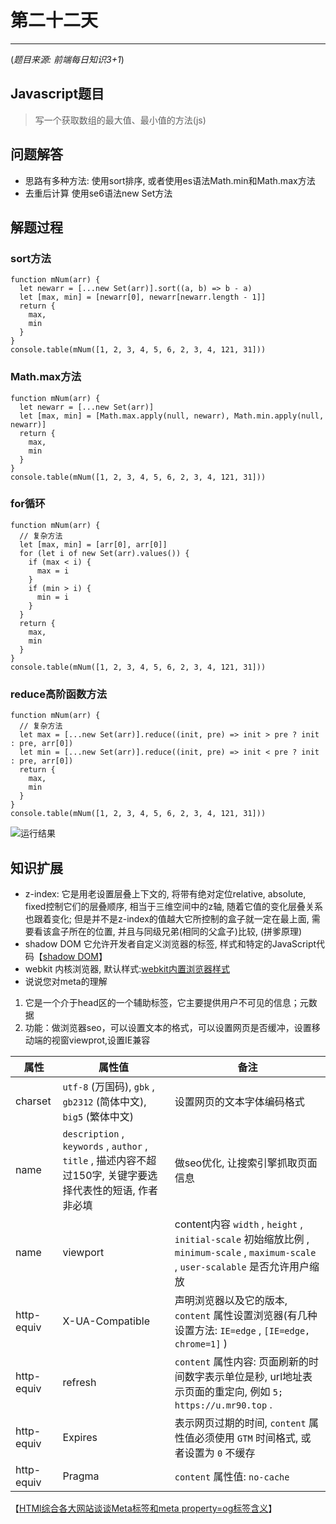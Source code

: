 # 第二十二天

***

(*题目来源: 前端每日知识3+1*)

## Javascript题目

> 写一个获取数组的最大值、最小值的方法(js)

## 问题解答

* 思路有多种方法: 使用sort排序, 或者使用es语法Math.min和Math.max方法
* 去重后计算 使用se6语法new Set方法

## 解题过程

### sort方法

```JS
function mNum(arr) {
  let newarr = [...new Set(arr)].sort((a, b) => b - a)
  let [max, min] = [newarr[0], newarr[newarr.length - 1]]
  return {
    max,
    min
  }
}
console.table(mNum([1, 2, 3, 4, 5, 6, 2, 3, 4, 121, 31]))
```

### Math.max方法

```JS
function mNum(arr) {
  let newarr = [...new Set(arr)]
  let [max, min] = [Math.max.apply(null, newarr), Math.min.apply(null, newarr)]
  return {
    max,
    min
  }
}
console.table(mNum([1, 2, 3, 4, 5, 6, 2, 3, 4, 121, 31]))
```

### for循环

```JS
function mNum(arr) {
  // 复杂方法
  let [max, min] = [arr[0], arr[0]]
  for (let i of new Set(arr).values()) {
    if (max < i) {
      max = i
    }
    if (min > i) {
      min = i
    }
  }
  return {
    max,
    min
  }
}
console.table(mNum([1, 2, 3, 4, 5, 6, 2, 3, 4, 121, 31]))
```

### reduce高阶函数方法

```JS
function mNum(arr) {
  // 复杂方法
  let max = [...new Set(arr)].reduce((init, pre) => init > pre ? init : pre, arr[0])
  let min = [...new Set(arr)].reduce((init, pre) => init < pre ? init : pre, arr[0])
  return {
    max,
    min
  }
}
console.table(mNum([1, 2, 3, 4, 5, 6, 2, 3, 4, 121, 31]))
```

![运行结果](https://gitee.com/rbozo/picgo_image/raw/master/image/0/20210819185522.png)

## 知识扩展

* z-index: 它是用老设置层叠上下文的, 将带有绝对定位relative, absolute, fixed控制它们的层叠顺序, 相当于三维空间中的z轴, 随着它值的变化层叠关系也跟着变化; 但是并不是z-index的值越大它所控制的盒子就一定在最上面, 需要看该盒子所在的位置, 并且与同级兄弟(相同的父盒子)比较, (拼爹原理)
* shadow DOM 它允许开发者自定义浏览器的标签, 样式和特定的JavaScript代码【[shadow DOM](https://www.jianshu.com/p/e47b103f3b60)】
* webkit 内核浏览器, 默认样式:[webkit内置浏览器样式](http://trac.webkit.org/browser/trunk/Source/WebCore/css/html.css)
* 说说您对meta的理解

1. 它是一个介于head区的一个辅助标签，它主要提供用户不可见的信息；元数据
2. 功能：做浏览器seo，可以设置文本的格式，可以设置网页是否缓冲，设置移动端的视窗viewprot,设置IE兼容

属性|属性值|备注
-----|-----|-----
charset| `utf-8` (万国码), `gbk` , `gb2312` (简体中文), `big5` (繁体中文)|设置网页的文本字体编码格式
name| `description` , `keywords` , `author` , `title` , 描述内容不超过150字, 关键字要选择代表性的短语, 作者非必填|做seo优化, 让搜索引擎抓取页面信息
name|viewport|content内容 `width` , `height` , `initial-scale` 初始缩放比例 , ` minimum-scale` , `maximum-scale` , `user-scalable` 是否允许用户缩放
http-equiv|X-UA-Compatible|声明浏览器以及它的版本, `content` 属性设置浏览器(有几种设置方法: `IE=edge` , `[IE=edge, chrome=1]` )
http-equiv|refresh| `content` 属性内容: 页面刷新的时间数字表示单位是秒, url地址表示页面的重定向, 例如 `5; https://u.mr90.top` .
http-equiv|Expires|表示网页过期的时间, `content` 属性值必须使用 `GTM` 时间格式, 或者设置为 `0` 不缓存
http-equiv|Pragma| `content` 属性值: `no-cache` |禁止本地缓冲
【[HTMl综合各大网站谈谈Meta标签和meta property=og标签含义](https://blog.csdn.net/weixin_40916042/article/details/88387367)】
